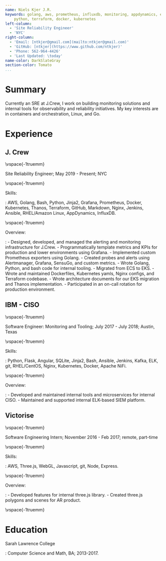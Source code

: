```yaml
---
name: Niels Kjer J.R.
keywords: golang, aws, prometheus, influxdb, monitoring, appdynamics, eks
	python, terraform, docker, kubernetes
left-column:
  - 'Site Reliability Engineer'
  - 'NYC'
right-column:
  - 'Email: [ntkjer@gmail.com](mailto:ntkjer@gmail.com)'
  - 'GitHub: [ntkjer](https://www.github.com/ntkjer)'
  - 'Phone: 562-964-4426'
  - 'Last Updated: \today'
name-color: DarkSlateGray
section-color: Tomato
...
```



# Summary

Currently an SRE at J.Crew, I work on building monitoring solutions and internal tools for observability and reliability initiatives. My key interests are in containers and orchestration, Linux, and Go. 


# Experience

## J. Crew  

\vspace{-1truemm}

Site Reliability Engineer; May 2019 - Present; NYC

\vspace{-1truemm}

Skills:

: AWS, Golang, Bash, Python, Jinja2, Grafana, Prometheus, Docker, Kubernetes, Thanos,
    Terraform, GitHub, Markdown, Nginx, Jenkins, Ansible, RHEL/Amazon Linux, AppDynamics, InfluxDB.

\vspace{-1truemm}

Overview:

:   - Designed, developed, and managed the alerting and monitoring infrastructure for J.Crew. 
    - Programmatically template metrics and KPIs for production and lower environments using Grafana.
    - Implemented custom Prometheus exporters using Golang. 
    - Created probes and alerts using Alertmanager, Grafana, SensuGo, and custom metrics. 
    - Wrote Golang, Python, and bash code for internal tooling.
    - Migrated from ECS to EKS.
    - Wrote and maintained Dockerfiles, Kubernetes yamls, Nginx configs, and Terraform codebase.
    - Wrote architecture documents for our EKS migration and Thanos implementation.
    - Participated in an on-call rotation for production environment.

## IBM - CISO

\vspace{-1truemm}

Software Engineer: Monitoring and Tooling; July 2017 - July 2018; Austin, Texas

\vspace{-1truemm}

Skills:

: Python, Flask, Angular, SQLite, Jinja2, Bash, Ansible, Jenkins, Kafka, ELK, git, RHEL/CentOS, Nginx, Kubernetes, Docker, Apache NiFi.

\vspace{-1truemm}

Overview:

:   - Developed and maintained internal tools and microservices for internal CISO.
    - Maintained and supported internal ELK-based SIEM platform.

## Victorise

\vspace{-1truemm}

Software Engineering Intern; November 2016 - Feb 2017; remote, part-time

\vspace{-1truemm}

Skills:

:   AWS, Three.js, WebGL, Javascript, git, Node, Express.

\vspace{-1truemm}

Overview:

:   - Developed features for internal three.js library.
    - Created three.js polygons and scenes for AR product.

\vspace{-1truemm}

# Education

Sarah Lawrence College

:   Computer Science and Math, BA; 2013-2017.

